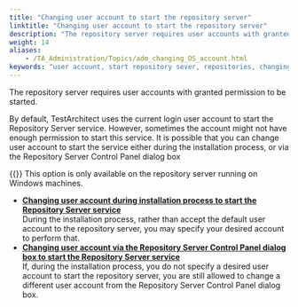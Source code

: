 ```yaml
--- 
title: "Changing user account to start the repository server"
linktitle: "Changing user account to start the repository server"
description: "The repository server requires user accounts with granted permission to be started."
weight: 14
aliases: 
    - /TA_Administration/Topics/adm_changing_OS_account.html
keywords: "user account, start repository sever, repositories, changing user accounts"
---
```


The repository server requires user accounts with granted permission to be started.

By default, TestArchitect uses the current login user account to start the Repository Server service. However, sometimes the account might not have enough permission to start this service. It is possible that you can change user account to start the service either during the installation process, or via the Repository Server Control Panel dialog box

{{<restriction>}} This option is only available on the repository server running on Windows machines.

-   **[Changing user account during installation process to start the Repository Server service](/administration-guide/repository-server-management/changing-user-account-to-start-the-repository-server/changing-user-account-during-installation-process)**  
During the installation process, rather than accept the default user account to the repository server, you may specify your desired account to perform that.
-   **[Changing user account via the Repository Server Control Panel dialog box to start the Repository Server service](/administration-guide/repository-server-management/changing-user-account-to-start-the-repository-server/changing-user-account-via-the-repository-server-control-panel-dialog-box)**  
If, during the installation process, you do not specify a desired user account to start the repository server, you are still allowed to change a different user account from the Repository Server Control Panel dialog box.




